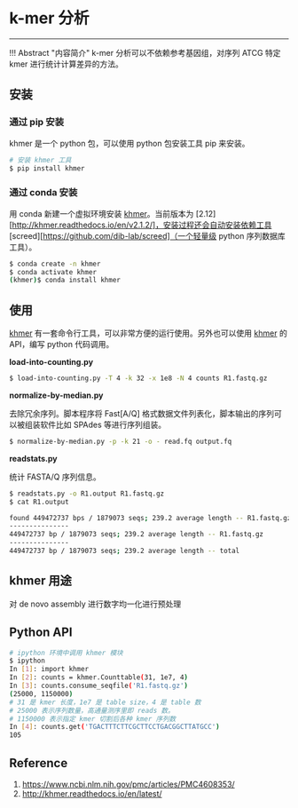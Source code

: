 # k-mer 分析



---

!!! Abstract "内容简介"
    k-mer 分析可以不依赖参考基因组，对序列 ATCG 特定 kmer 进行统计计算差异的方法。

## 安装

### 通过 pip 安装

khmer 是一个 python 包，可以使用 python 包安装工具 pip 来安装。

```bash
# 安装 khmer 工具
$ pip install khmer
```

### 通过 conda 安装

用 conda 新建一个虚拟环境安装 [khmer][]。当前版本为 [2.12][http://khmer.readthedocs.io/en/v2.1.2/]，安装过程还会自动安装依赖工具 [screed][https://github.com/dib-lab/screed]（一个轻量级 python 序列数据库工具）。

```bash
$ conda create -n khmer
$ conda activate khmer
(khmer)$ conda install khmer
```

## 使用

[khmer][] 有一套命令行工具，可以非常方便的运行使用。另外也可以使用 [khmer][] 的 API，编写 python 代码调用。

**load-into-counting.py**

```bash
$ load-into-counting.py -T 4 -k 32 -x 1e8 -N 4 counts R1.fastq.gz
```

**normalize-by-median.py**

去除冗余序列。脚本程序将 Fast[A/Q] 格式数据文件列表化，脚本输出的序列可以被组装软件比如 SPAdes 等进行序列组装。

```bash
$ normalize-by-median.py -p -k 21 -o - read.fq output.fq
```

**readstats.py**

统计 FASTA/Q 序列信息。

```bash
$ readstats.py -o R1.output R1.fastq.gz
$ cat R1.output

found 449472737 bps / 1879073 seqs; 239.2 average length -- R1.fastq.gz
---------------
449472737 bp / 1879073 seqs; 239.2 average length -- R1.fastq.gz
---------------
449472737 bp / 1879073 seqs; 239.2 average length -- total

```

## khmer 用途

对 de novo assembly 进行数字均一化进行预处理

## Python API

```bash
# ipython 环境中调用 khmer 模块
$ ipython
In [1]: import khmer
In [2]: counts = khmer.Counttable(31, 1e7, 4)
In [3]: counts.consume_seqfile('R1.fastq.gz')
(25000, 1150000)
# 31 是 kmer 长度，1e7 是 table size，4 是 table 数
# 25000 表示序列数量，高通量测序里即 reads 数。
# 1150000 表示指定 kmer 切割后各种 kmer 序列数
In [4]: counts.get('TGACTTTCTTCGCTTCCTGACGGCTTATGCC')
105
```


## Reference
1. https://www.ncbi.nlm.nih.gov/pmc/articles/PMC4608353/
2. http://khmer.readthedocs.io/en/latest/

[khmer]: https://github.com/dib-lab/khmer/ "Khmer"

